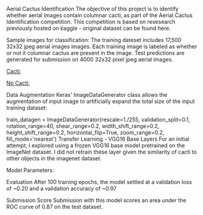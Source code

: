Aerial Cactus Identification
The objective of this project is to identify whether aerial images contain columnar cacti, as part of the Aerial Cactus Identification competition. This competition is based on resesearch previously hosted on kaggle - original dataset can be found here.

Sample images for classification:
The training dateset includes 17,500 32x32 jpeg aerial images images. Each training image is labeled as whether or not it columnar cactus are present in the image. Test predictions are generated for submission on 4000 32x32 pixel jpeg aerial images.

[Cacti:](/images/000c8a36845c0208e833c79c1bffedd1.png)


[No Cacti:](/images/00b5670821357d6de4c9eec458b9da86.png)


Data Augmentation
Keras' ImageDataGenerator class allows the augmentation of input image to artificially expand the total size of the input training dataset:

train_datagen = ImageDataGenerator(rescale=1./255,
                                   validation_split=0.1,
                                   rotation_range=40,
                                   shear_range=0.2,
                                   width_shift_range=0.2,
                                   height_shift_range=0.2,
                                   horizontal_flip=True,
                                   zoom_range=0.2,
                                   fill_mode='nearest')
Transfer Learning - VGG16 Base Layers
For an initial attempt, I explored using a frozen VGG16 base model pretrained on the ImageNet dataset. I did not retrain these layer given the similarity of cacti to other objects in the imagenet dataset.

Model Parameters:


Evaluation
After 100 training epochs, the model settled at a validation loss of ~0.20 and a validation accuracy of ~0.97



Submission Score
Submission with this model scores an area under the ROC curve of 0.87 on the test dataset.
